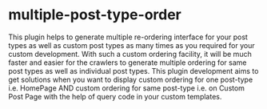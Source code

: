 # multiple-post-type-order
This plugin helps to generate multiple re-ordering interface for your post types as well as custom post types as many times as you required for your custom development. With such a custom ordering facility, it will be much faster and easier for the crawlers to generate multiple ordering for same post types as well as individual post types.  This plugin development aims to get solutions when you want to display custom ordering for one post-type i.e. HomePage AND custom ordering for same post-type i.e. on Custom Post Page with the help of query code in your custom templates.
